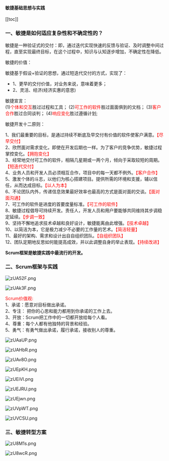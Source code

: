 #### 敏捷基础思想与实践


[[toc]]
### 一、敏捷是如何适应复杂性和不确定性的？

敏捷是一种验证式的交付：即，通过迭代实现快速的反馈与验证、及时调整中间过程，直至实现最终目标，在这个过程中，知识与认知逐步增加，不确定性在降低。<br/>

敏捷的价值：<br/>

敏捷基于假设+验证的思想，通过短迭代交付的方式，实现了：

- 1、更早的交付价值，对业务来说，意味着更多；
- 2、灵活、经济(经济实惠的意思)

敏捷宣言：<br/>
(1)<font color='#f00'>个体和交互</font>胜过过程和工具；
(2)<font color='#f00'>可工作的软件</font>胜过面面俱到的文档；
(3)<font color='#f00'>客户合作</font>胜过合同谈判；
(4)<font color='#f00'>响应变化</font>胜过遵循计划;

敏捷开发十二原则：<br/>

1、我们最重要的目标，是通过持续不断底及早交付有价值的软件使客户满意。<font color="#f00">【尽早交付】</font><br/>
2、欣然面对需求变化，即使在开发后期也一样。为了客户的竞争优势，敏捷过程掌控变化。<font color="#f00">【拥抱变化】</font><br/>
3、经常地交付可工作的软件，相隔几星期或一两个月，倾向于采取较短的周期。<font color="#f00">【短迭代交付】</font><br/>
4、业务人员和开发人员必须相互合作，项目中的每一天都不例外。<font color="#f00">【客户合作】</font><br/>
5、激发个体的斗志，以他们为核心搭建项目。提供所需的环境和支援，辅以信任，从而达成目标。<font color="#f00">【以人为本】</font><br/>
6、不论团队内外，传递信息效果最好效率也最高的方式是面对面的交谈。<font color="#f00">【面对面沟通】</font><br/>
7、可工作的软件是进度的首要度量标准。<font color="#f00">【可工作的软件】</font><br/>
8、敏捷过程倡导可持续开发。责任人，开发人员和用户要能够共同维持其步调稳定延续。<font color="#f00">【步调一致】</font><br/>
9、坚持不懈地追求技术卓越和良好设计，敏捷能离由此增强。<font color="#f00">【技术卓越】</font><br/>
10、以简洁为本，它是极力减少不必要的工作量的艺术。<font color="#f00">【简洁轻量】</font><br/>
11、最好的架构、需求和设计出自自组织团队。<font color="#f00">【自组织团队】</font><br/>
12、团队定期地反思如何能提高成效，并以此调整自身的举止表现。<font color="#f00">【持续改进】</font><br/>

<strong>Scrum框架是敏捷实践中最流行的开发。</strong>

### 二、Scrum框架与实践

![zUA52F.png](https://s1.ax1x.com/2022/11/27/zUA52F.png)

![zUAk3F.png](https://s1.ax1x.com/2022/11/27/zUAk3F.png)

<font color='#f00'>Scrum价值观:</font> <br/>
1、承诺：愿意对目标做出承诺。<br/>
2、专注： 把你的心思和能力都用到你承诺的工作上去。<br/>
3、开放：Scrum把工作中的一切都开放给每个人看。<br/>
4、尊重：每个人都有他独特的背景和经验。<br/>
5、勇气：有勇气做出承诺，履行承诺，接收别人的尊重。

![zUAaUP.png](https://s1.ax1x.com/2022/11/27/zUAaUP.png)

![zUAHbR.png](https://s1.ax1x.com/2022/11/27/zUAHbR.png)

![zUAv8O.png](https://s1.ax1x.com/2022/11/27/zUAv8O.png)

![zUEpKH.png](https://s1.ax1x.com/2022/11/27/zUEpKH.png)

![zUEiVI.png](https://s1.ax1x.com/2022/11/27/zUEiVI.png)

![zUEJRU.png](https://s1.ax1x.com/2022/11/27/zUEJRU.png)

![zUEjwn.png](https://s1.ax1x.com/2022/11/27/zUEjwn.png)

![zUVpWT.png](https://s1.ax1x.com/2022/11/27/zUVpWT.png)

![zUVCSU.png](https://s1.ax1x.com/2022/11/27/zUVCSU.png)

### 三、敏捷转型方案
![zU8M1s.png](https://s1.ax1x.com/2022/11/27/zU8M1s.png)

![zU8wcR.png](https://s1.ax1x.com/2022/11/27/zU8wcR.png)